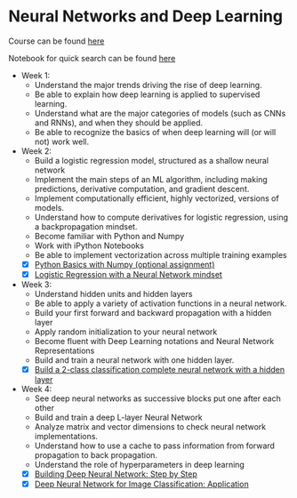 # Neural Networks and Deep Learning

Course can be found [here](https://www.coursera.org/learn/neural-networks-deep-learning)

Notebook for quick search can be found [here]()

- Week 1:
  - Understand the major trends driving the rise of deep learning.
  - Be able to explain how deep learning is applied to supervised learning.
  - Understand what are the major categories of models (such as CNNs and RNNs), and when they should be applied.
  - Be able to recognize the basics of when deep learning will (or will not) work well.
- Week 2:
  - Build a logistic regression model, structured as a shallow neural network
  - Implement the main steps of an ML algorithm, including making predictions, derivative computation, and gradient descent.
  - Implement computationally efficient, highly vectorized, versions of models.
  - Understand how to compute derivatives for logistic regression, using a backpropagation mindset.
  - Become familiar with Python and Numpy
  - Work with iPython Notebooks
  - Be able to implement vectorization across multiple training examples
  - [x] [Python Basics with Numpy (optional assignment)]()
  - [x] [Logistic Regression with a Neural Network mindset](https://github.com/SSQ/Coursera-Ng-Neural-Networks-and-Deep-Learning/tree/master/Pragramming%20Assignment%201)
- Week 3:
  - Understand hidden units and hidden layers
  - Be able to apply a variety of activation functions in a neural network.
  - Build your first forward and backward propagation with a hidden layer
  - Apply random initialization to your neural network
  - Become fluent with Deep Learning notations and Neural Network Representations
  - Build and train a neural network with one hidden layer.
  - [x] [Build a 2-class classification complete neural network with a hidden layer](https://github.com/SSQ/Coursera-Ng-Neural-Networks-and-Deep-Learning/tree/master/Week%203%20PA%201)
- Week 4:
  - See deep neural networks as successive blocks put one after each other
  - Build and train a deep L-layer Neural Network
  - Analyze matrix and vector dimensions to check neural network implementations.
  - Understand how to use a cache to pass information from forward propagation to back propagation.
  - Understand the role of hyperparameters in deep learning
  - [x] [Building Deep Neural Network: Step by Step](https://github.com/SSQ/Coursera-Ng-Neural-Networks-and-Deep-Learning/tree/master/Week%204%20PA%201)
  - [x] [Deep Neural Network for Image Classification: Application](https://github.com/SSQ/Coursera-Ng-Neural-Networks-and-Deep-Learning/tree/master/Week%204%20PA%202)

